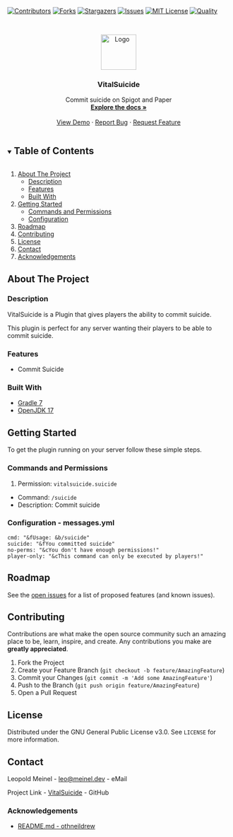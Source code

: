 <!-- PROJECT SHIELDS -->

[![Contributors][contributors-shield]][contributors-url]
[![Forks][forks-shield]][forks-url]
[![Stargazers][stars-shield]][stars-url]
[![Issues][issues-shield]][issues-url]
[![MIT License][license-shield]][license-url]
[![Quality][quality-shield]][quality-url]

<!-- PROJECT LOGO -->
<!--suppress ALL -->
<br />
<p align="center">
  <a href="https://github.com/LeoMeinel/VitalSuicide">
    <img src="images/logo.png" alt="Logo" width="80" height="80">
  </a>

<h3 align="center">VitalSuicide</h3>

  <p align="center">
    Commit suicide on Spigot and Paper
    <br />
    <a href="https://github.com/LeoMeinel/VitalSuicide"><strong>Explore the docs »</strong></a>
    <br />
    <br />
    <a href="https://github.com/LeoMeinel/VitalSuicide">View Demo</a>
    ·
    <a href="https://github.com/LeoMeinel/VitalSuicide/issues">Report Bug</a>
    ·
    <a href="https://github.com/LeoMeinel/VitalSuicide/issues">Request Feature</a>
  </p>

<!-- TABLE OF CONTENTS -->
<details open="open">
  <summary><h2 style="display: inline-block">Table of Contents</h2></summary>
  <ol>
    <li>
      <a href="#about-the-project">About The Project</a>
      <ul>
        <li><a href="#description">Description</a></li>
        <li><a href="#features">Features</a></li>
        <li><a href="#built-with">Built With</a></li>
      </ul>
    </li>
    <li>
      <a href="#getting-started">Getting Started</a>
      <ul>
        <li><a href="#commands-and-permissions">Commands and Permissions</a></li>
        <li><a href="#configuration - messages.yml">Configuration</a></li>
      </ul>
    </li>
    <li><a href="#roadmap">Roadmap</a></li>
    <li><a href="#contributing">Contributing</a></li>
    <li><a href="#license">License</a></li>
    <li><a href="#contact">Contact</a></li>
    <li><a href="#acknowledgements">Acknowledgements</a></li>
  </ol>
</details>

<!-- ABOUT THE PROJECT -->

## About The Project

### Description

VitalSuicide is a Plugin that gives players the ability to commit suicide.

This plugin is perfect for any server wanting their players to be able to commit suicide.

### Features

- Commit Suicide

### Built With

- [Gradle 7](https://docs.gradle.org/7.4/release-notes.html)
- [OpenJDK 17](https://openjdk.java.net/projects/jdk/17/)

<!-- GETTING STARTED -->

## Getting Started

To get the plugin running on your server follow these simple steps.

### Commands and Permissions

1. Permission: `vitalsuicide.suicide`

- Command: `/suicide`
- Description: Commit suicide

### Configuration - messages.yml

```
cmd: "&fUsage: &b/suicide"
suicide: "&fYou committed suicide"
no-perms: "&cYou don't have enough permissions!"
player-only: "&cThis command can only be executed by players!"
```

<!-- ROADMAP -->

## Roadmap

See the [open issues](https://github.com/LeoMeinel/VitalSuicide/issues) for a list of proposed features (and known
issues).

<!-- CONTRIBUTING -->

## Contributing

Contributions are what make the open source community such an amazing place to be, learn, inspire, and create. Any
contributions you make are **greatly appreciated**.

1. Fork the Project
2. Create your Feature Branch (`git checkout -b feature/AmazingFeature`)
3. Commit your Changes (`git commit -m 'Add some AmazingFeature'`)
4. Push to the Branch (`git push origin feature/AmazingFeature`)
5. Open a Pull Request

<!-- LICENSE -->

## License

Distributed under the GNU General Public License v3.0. See `LICENSE` for more information.

<!-- CONTACT -->

## Contact

Leopold Meinel - [leo@meinel.dev](mailto:leo@meinel.dev) - eMail

Project Link - [VitalSuicide](https://github.com/LeoMeinel/VitalSuicide) - GitHub

<!-- ACKNOWLEDGEMENTS -->

### Acknowledgements

- [README.md - othneildrew](https://github.com/othneildrew/Best-README-Template)

<!-- MARKDOWN LINKS & IMAGES -->

[contributors-shield]: https://img.shields.io/github/contributors-anon/LeoMeinel/VitalSuicide?style=for-the-badge
[contributors-url]: https://github.com/LeoMeinel/VitalSuicide/graphs/contributors
[forks-shield]: https://img.shields.io/github/forks/LeoMeinel/VitalSuicide?label=Forks&style=for-the-badge
[forks-url]: https://github.com/LeoMeinel/VitalSuicide/network/members
[stars-shield]: https://img.shields.io/github/stars/LeoMeinel/VitalSuicide?style=for-the-badge
[stars-url]: https://github.com/LeoMeinel/VitalSuicide/stargazers
[issues-shield]: https://img.shields.io/github/issues/LeoMeinel/VitalSuicide?style=for-the-badge
[issues-url]: https://github.com/LeoMeinel/VitalSuicide/issues
[license-shield]: https://img.shields.io/github/license/LeoMeinel/VitalSuicide?style=for-the-badge
[license-url]: https://github.com/LeoMeinel/VitalSuicide/blob/main/LICENSE
[quality-shield]: https://img.shields.io/codefactor/grade/github/LeoMeinel/VitalSuicide?style=for-the-badge
[quality-url]: https://www.codefactor.io/repository/github/LeoMeinel/VitalSuicide

